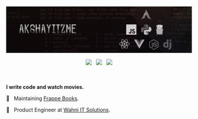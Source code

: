 ![image](https://github.com/akshayitzme/akshayitzme/blob/7c5d58b98bcd8606ad384b0584315100ec2271bf/images/linkedin-banner-1.2.png)

<div align="center">
  <code><a href="https://instagram.com/akshayitzme"><img src="https://cdn-icons-png.flaticon.com/512/174/174855.png" width="30px"></a></code>
  &nbsp;&nbsp;<code><a href="https://t.me/coderitzme"><img src="https://cdn-icons-png.flaticon.com/512/4401/4401433.png" width="30px"></a></code>
  &nbsp;&nbsp;<code><a href="https://linkedin.com/in/akshayitzme"><img src="https://cdn-icons-png.flaticon.com/512/145/145807.png" width="30px"></a></code>
</div>

<br/>
<br/>
<p><b>I write code and watch movies.</b></p> 
<p>🔨 &nbsp;&nbsp;Maintaining <a href="https://github.com/frappe/books">Frappe Books</a>.</p>
<p>💼 &nbsp;&nbsp;Product Engineer at <a href="">Wahni IT Solutions</a>.</p>
